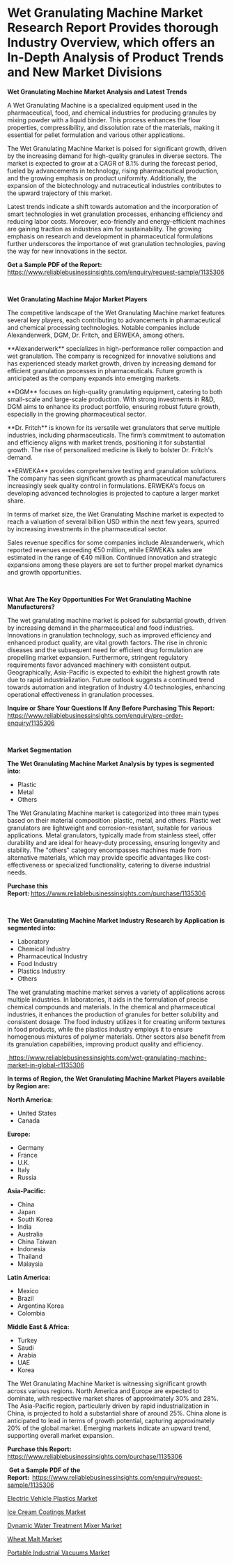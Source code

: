 <p><h1>Wet Granulating Machine Market Research Report Provides thorough Industry Overview, which offers an In-Depth Analysis of Product Trends and New Market Divisions</h1></p><p><strong>Wet Granulating Machine Market Analysis and Latest Trends</strong></p>
<p><p>A Wet Granulating Machine is a specialized equipment used in the pharmaceutical, food, and chemical industries for producing granules by mixing powder with a liquid binder. This process enhances the flow properties, compressibility, and dissolution rate of the materials, making it essential for pellet formulation and various other applications. </p><p>The Wet Granulating Machine Market is poised for significant growth, driven by the increasing demand for high-quality granules in diverse sectors. The market is expected to grow at a CAGR of 8.1% during the forecast period, fueled by advancements in technology, rising pharmaceutical production, and the growing emphasis on product uniformity. Additionally, the expansion of the biotechnology and nutraceutical industries contributes to the upward trajectory of this market. </p><p>Latest trends indicate a shift towards automation and the incorporation of smart technologies in wet granulation processes, enhancing efficiency and reducing labor costs. Moreover, eco-friendly and energy-efficient machines are gaining traction as industries aim for sustainability. The growing emphasis on research and development in pharmaceutical formulations further underscores the importance of wet granulation technologies, paving the way for new innovations in the sector.</p></p>
<p><strong>Get a Sample PDF of the Report:&nbsp;</strong> <a href="https://www.reliablebusinessinsights.com/enquiry/request-sample/1135306?utm_campaign=835&utm_medium=2&utm_source=Github&utm_content=ia&utm_term=09102024&utm_id=wet-granulating-machine">https://www.reliablebusinessinsights.com/enquiry/request-sample/1135306</a></p>
<p>&nbsp;</p>
<p><strong>Wet Granulating Machine Major Market Players</strong></p>
<p><p>The competitive landscape of the Wet Granulating Machine market features several key players, each contributing to advancements in pharmaceutical and chemical processing technologies. Notable companies include Alexanderwerk, DGM, Dr. Fritch, and ERWEKA, among others.</p><p>**Alexanderwerk** specializes in high-performance roller compaction and wet granulation. The company is recognized for innovative solutions and has experienced steady market growth, driven by increasing demand for efficient granulation processes in pharmaceuticals. Future growth is anticipated as the company expands into emerging markets.</p><p>**DGM** focuses on high-quality granulating equipment, catering to both small-scale and large-scale production. With strong investments in R&D, DGM aims to enhance its product portfolio, ensuring robust future growth, especially in the growing pharmaceutical sector.</p><p>**Dr. Fritch** is known for its versatile wet granulators that serve multiple industries, including pharmaceuticals. The firm’s commitment to automation and efficiency aligns with market trends, positioning it for substantial growth. The rise of personalized medicine is likely to bolster Dr. Fritch's demand.</p><p>**ERWEKA** provides comprehensive testing and granulation solutions. The company has seen significant growth as pharmaceutical manufacturers increasingly seek quality control in formulations. ERWEKA's focus on developing advanced technologies is projected to capture a larger market share.</p><p>In terms of market size, the Wet Granulating Machine market is expected to reach a valuation of several billion USD within the next few years, spurred by increasing investments in the pharmaceutical sector.</p><p>Sales revenue specifics for some companies include Alexanderwerk, which reported revenues exceeding €50 million, while ERWEKA’s sales are estimated in the range of €40 million. Continued innovation and strategic expansions among these players are set to further propel market dynamics and growth opportunities.</p></p>
<p>&nbsp;</p>
<p><strong>What Are The Key Opportunities For Wet Granulating Machine Manufacturers?</strong></p>
<p><p>The wet granulating machine market is poised for substantial growth, driven by increasing demand in the pharmaceutical and food industries. Innovations in granulation technology, such as improved efficiency and enhanced product quality, are vital growth factors. The rise in chronic diseases and the subsequent need for efficient drug formulation are propelling market expansion. Furthermore, stringent regulatory requirements favor advanced machinery with consistent output. Geographically, Asia-Pacific is expected to exhibit the highest growth rate due to rapid industrialization. Future outlook suggests a continued trend towards automation and integration of Industry 4.0 technologies, enhancing operational effectiveness in granulation processes.</p></p>
<p><strong>Inquire or Share Your Questions If Any Before Purchasing This Report:</strong> <a href="https://www.reliablebusinessinsights.com/enquiry/pre-order-enquiry/1135306?utm_campaign=835&utm_medium=2&utm_source=Github&utm_content=ia&utm_term=09102024&utm_id=wet-granulating-machine">https://www.reliablebusinessinsights.com/enquiry/pre-order-enquiry/1135306</a></p>
<p>&nbsp;</p>
<p><strong>Market Segmentation</strong></p>
<p><strong>The Wet Granulating Machine Market Analysis by types is segmented into:</strong></p>
<p><ul><li>Plastic</li><li>Metal</li><li>Others</li></ul></p>
<p><p>The Wet Granulating Machine market is categorized into three main types based on their material composition: plastic, metal, and others. Plastic wet granulators are lightweight and corrosion-resistant, suitable for various applications. Metal granulators, typically made from stainless steel, offer durability and are ideal for heavy-duty processing, ensuring longevity and stability. The "others" category encompasses machines made from alternative materials, which may provide specific advantages like cost-effectiveness or specialized functionality, catering to diverse industrial needs.</p></p>
<p><strong>Purchase this Report:&nbsp;</strong><a href="https://www.reliablebusinessinsights.com/purchase/1135306?utm_campaign=835&utm_medium=2&utm_source=Github&utm_content=ia&utm_term=09102024&utm_id=wet-granulating-machine">https://www.reliablebusinessinsights.com/purchase/1135306</a></p>
<p>&nbsp;</p>
<p><strong>The Wet Granulating Machine Market Industry Research by Application is segmented into:</strong></p>
<p><ul><li>Laboratory</li><li>Chemical Industry</li><li>Pharmaceutical Industry</li><li>Food Industry</li><li>Plastics Industry</li><li>Others</li></ul></p>
<p><p>The wet granulating machine market serves a variety of applications across multiple industries. In laboratories, it aids in the formulation of precise chemical compounds and materials. In the chemical and pharmaceutical industries, it enhances the production of granules for better solubility and consistent dosage. The food industry utilizes it for creating uniform textures in food products, while the plastics industry employs it to ensure homogenous mixtures of polymer materials. Other sectors also benefit from its granulation capabilities, improving product quality and efficiency.</p></p>
<p><a href="https://www.reliablebusinessinsights.com/wet-granulating-machine-market-in-global-r1135306?utm_campaign=835&utm_medium=2&utm_source=Github&utm_content=ia&utm_term=09102024&utm_id=wet-granulating-machine">&nbsp;https://www.reliablebusinessinsights.com/wet-granulating-machine-market-in-global-r1135306</a></p>
<p><strong>In terms of Region, the Wet Granulating Machine Market Players available by Region are:</strong></p>
<p>
    <p> <strong> North America: </strong>
        <ul>
            <li>United States</li>
            <li>Canada</li>
        </ul>
        </p> 
    <p> <strong> Europe: </strong>
        <ul>
            <li>Germany</li>
            <li>France</li>
            <li>U.K.</li>
            <li>Italy</li>
            <li>Russia</li>
        </ul>
        </p> 
    <p> <strong> Asia-Pacific: </strong>
        <ul>
            <li>China</li>
            <li>Japan</li>
            <li>South Korea</li>
            <li>India</li>
            <li>Australia</li>
            <li>China Taiwan</li>
            <li>Indonesia</li>
            <li>Thailand</li>
            <li>Malaysia</li>
        </ul>
        </p> 
    <p> <strong> Latin America: </strong>
        <ul>
            <li>Mexico</li>
            <li>Brazil</li>
            <li>Argentina Korea</li>
            <li>Colombia</li>
        </ul>
        </p> 
    <p> <strong> Middle East & Africa: </strong>
        <ul>
            <li>Turkey</li>
            <li>Saudi</li>
            <li>Arabia</li>
            <li>UAE</li>
            <li>Korea</li>
        </ul>
    </p>
    </p>
<p><p>The Wet Granulating Machine Market is witnessing significant growth across various regions. North America and Europe are expected to dominate, with respective market shares of approximately 30% and 28%. The Asia-Pacific region, particularly driven by rapid industrialization in China, is projected to hold a substantial share of around 25%. China alone is anticipated to lead in terms of growth potential, capturing approximately 20% of the global market. Emerging markets indicate an upward trend, supporting overall market expansion.</p></p>
<p><strong>Purchase this Report: </strong><a href="https://www.reliablebusinessinsights.com/purchase/1135306?utm_campaign=835&utm_medium=2&utm_source=Github&utm_content=ia&utm_term=09102024&utm_id=wet-granulating-machine">https://www.reliablebusinessinsights.com/purchase/1135306</a></p>
<p>&nbsp;<strong>Get a Sample PDF of the Report:&nbsp;&nbsp;</strong><a href="https://www.reliablebusinessinsights.com/enquiry/request-sample/1135306?utm_campaign=835&utm_medium=2&utm_source=Github&utm_content=ia&utm_term=09102024&utm_id=wet-granulating-machine">https://www.reliablebusinessinsights.com/enquiry/request-sample/1135306</a></p>
<p><strong></strong></p>
<p><p><a href="https://www.linkedin.com/pulse/electric-vehicle-plastics-market-refracting-trends-consumer-behaviors-qwouf?utm_campaign=835&utm_medium=2&utm_source=Github&utm_content=ia&utm_term=09102024&utm_id=wet-granulating-machine">Electric Vehicle Plastics Market</a></p><p><a href="https://issuu.com/reportprime-2/docs/ice-cream-coatings-market-size-2030_91e0572f63c021?utm_campaign=835&utm_medium=2&utm_source=Github&utm_content=ia&utm_term=09102024&utm_id=wet-granulating-machine">Ice Cream Coatings Market</a></p><p><a href="https://github.com/JavierDDowns/Market-Research-Report-List-1/blob/main/dynamic-water-treatment-mixer-market.md?utm_campaign=835&utm_medium=2&utm_source=Github&utm_content=ia&utm_term=09102024&utm_id=wet-granulating-machine">Dynamic Water Treatment Mixer Market</a></p><p><a href="https://issuu.com/reportprime-2/docs/wheat-malt-market-size-2030.pptx_6f78c23cf77a24?utm_campaign=835&utm_medium=2&utm_source=Github&utm_content=ia&utm_term=09102024&utm_id=wet-granulating-machine">Wheat Malt Market</a></p><p><a href="https://www.linkedin.com/pulse/portable-industrial-vacuums-market-size-growth-industry-analysis-jqnce?utm_campaign=835&utm_medium=2&utm_source=Github&utm_content=ia&utm_term=09102024&utm_id=wet-granulating-machine">Portable Industrial Vacuums Market</a></p></p>